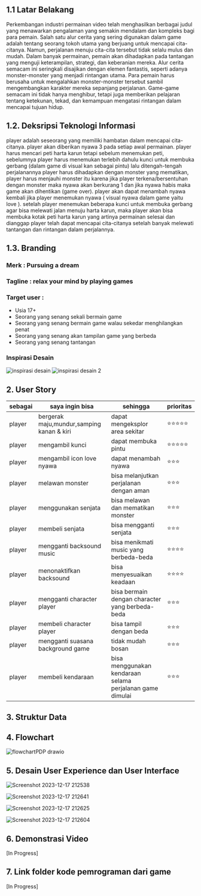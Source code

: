 ## 1.1 Latar Belakang

Perkembangan industri permainan video telah menghasilkan berbagai judul yang menawarkan pengalaman yang semakin mendalam dan kompleks bagi para pemain. Salah satu alur cerita yang sering digunakan dalam game adalah tentang seorang tokoh utama yang berjuang untuk mencapai cita-citanya. Namun, perjalanan menuju cita-cita tersebut tidak selalu mulus dan mudah. Dalam banyak permainan, pemain akan dihadapkan pada tantangan yang menguji keterampilan, strategi, dan keberanian mereka. Alur cerita semacam ini seringkali disajikan dengan elemen fantastis, seperti adanya monster-monster yang menjadi rintangan utama. Para pemain harus berusaha untuk mengalahkan monster-monster tersebut sambil mengembangkan karakter mereka sepanjang perjalanan. Game-game semacam ini tidak hanya menghibur, tetapi juga memberikan pelajaran tentang ketekunan, tekad, dan kemampuan mengatasi rintangan dalam mencapai tujuan hidup.

## 1.2. Deksripsi Teknologi Informasi

player adalah seseorang yang memiliki hambatan dalam mencapai cita-citanya. player akan diberikan nyawa 3 pada setiap awal permainan. player harus mencari peti harta karun tetapi sebelum menemukan peti, sebelumnya player harus menemukan terlebih dahulu kunci untuk membuka gerbang (dalam game di visual kan sebagai pintu) lalu ditengah-tengah perjalanannya player harus dihadapkan dengan monster yang mematikan, player harus menjauhi monster itu karena jika player terkena/bersentuhan dengan monster maka nyawa akan berkurang 1 dan jika nyawa habis maka game akan dihentikan (game over). player akan dapat menambah nyawa kembali jika player menemukan nyawa ( visual nyawa dalam game yaitu love ). setelah player menemukan beberapa kunci untuk membuka gerbang agar bisa melewati jalan menuju harta karun, maka player akan bisa membuka kotak peti harta karun yang artinya permainan selesai dan dianggap player telah dapat mencapai cita-citanya setelah banyak melewati tantangan dan rintangan dalam perjalannya.

## 1.3. Branding

### Merk : Pursuing a dream

### Tagline : relax your mind by playing games

### Target user :
- Usia 17+
- Seorang yang senang sekali bermain game
- Seorang yang senang bermain game walau sekedar menghilangkan penat
- Seorang yang senang akan tampilan game yang berbeda
- Seorang yang senang tantangan

### Inspirasi Desain
![inspirasi desain](https://github.com/fatmaar/job-interview-pdp.md/assets/144698418/b7be2cb3-a24e-48a8-b1df-ac90b59d162a)
![inspirasi desain 2](https://github.com/fatmaar/job-interview-pdp.md/assets/144698418/7de0bda6-ffee-4887-9fe0-842db74b9ff4)


## 2. User Story

sebagai | saya ingin bisa | sehingga | prioritas
---|---|---|---
player | bergerak maju,mundur,samping kanan & kiri | dapat mengeksplor area sekitar | ⭐⭐⭐⭐⭐
player | mengambil kunci | dapat membuka pintu | ⭐⭐⭐⭐⭐
player | mengambil icon love nyawa | dapat menambah nyawa | ⭐⭐⭐
player | melawan monster | bisa melanjutkan perjalanan dengan aman | ⭐⭐⭐
player | menggunakan senjata | bisa melawan dan mematikan monster | ⭐⭐⭐
player | membeli senjata | bisa mengganti senjata | ⭐⭐⭐
player | mengganti backsound music | bisa menikmati music yang berbeda-beda | ⭐⭐⭐⭐
player | menonaktifkan backsound | bisa menyesuaikan keadaan | ⭐⭐⭐⭐
player | mengganti character player | bisa bermain dengan character yang berbeda-beda | ⭐⭐⭐
player | membeli character player | bisa tampil dengan beda | ⭐⭐⭐
player | mengganti suasana background game | tidak mudah bosan | ⭐⭐⭐
player | membeli kendaraan | bisa menggunakan kendaraan selama perjalanan game dimulai | ⭐⭐⭐


## 3. Struktur Data


## 4. Flowchart
![flowchartPDP drawio](https://github.com/fatmaar/job-interview-pdp.md/assets/144698418/6a9288e5-bd69-4018-aa1d-73ab9d15a078)


## 5. Desain User Experience dan User Interface
![Screenshot 2023-12-17 212538](https://github.com/fatmaar/job-interview-pdp.md/assets/144698418/cbad68c3-e8c3-49d8-96dd-ccb0f31f4f35)

![Screenshot 2023-12-17 212641](https://github.com/fatmaar/job-interview-pdp.md/assets/144698418/685d62c9-b19d-4630-ad91-24568b8fdfda)

![Screenshot 2023-12-17 212625](https://github.com/fatmaar/job-interview-pdp.md/assets/144698418/5f023c4b-48ac-4e9e-9340-34450a81663d)

![Screenshot 2023-12-17 212604](https://github.com/fatmaar/job-interview-pdp.md/assets/144698418/da19769f-21e8-4b50-9b1c-8a3b760e898c)


## 6. Demonstrasi Video
[In Progress]

## 7. Link folder kode pemrograman dari game

[In Progress]

